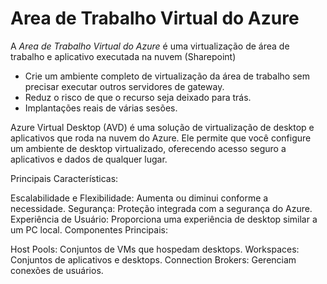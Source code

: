 # Area de Trabalho Virtual do Azure
   A *Area de Trabalho Virtual do Azure* é uma virtualização de área de trabalho e aplicativo executada na nuvem (Sharepoint)
   - Crie um ambiente completo de virtualização da área de trabalho sem precisar executar outros servidores de gateway.
   - Reduz o risco de que o recurso seja deixado para trás.
   - Implantações reais de várias sesões.


  Azure Virtual Desktop (AVD) é uma solução de virtualização de desktop e aplicativos que roda na nuvem do Azure. Ele permite que você configure um ambiente de desktop virtualizado, oferecendo acesso seguro a aplicativos e dados de qualquer lugar.

Principais Características:

Escalabilidade e Flexibilidade: Aumenta ou diminui conforme a necessidade.
Segurança: Proteção integrada com a segurança do Azure.
Experiência de Usuário: Proporciona uma experiência de desktop similar a um PC local.
Componentes Principais:

Host Pools: Conjuntos de VMs que hospedam desktops.
Workspaces: Conjuntos de aplicativos e desktops.
Connection Brokers: Gerenciam conexões de usuários.
